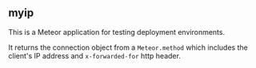 ## myip

This is a Meteor application for testing deployment environments.

It returns the connection object from a `Meteor.method` which includes the
client's IP address and `x-forwarded-for` http header.

